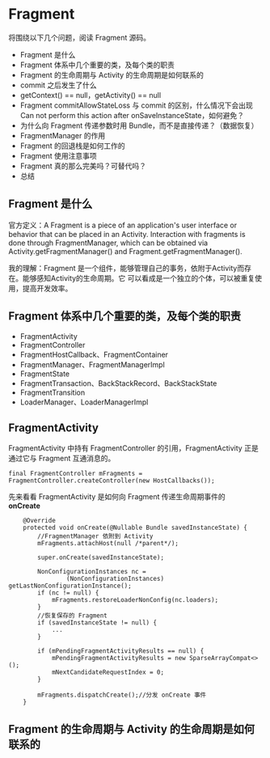 # Fragment 

将围绕以下几个问题，阅读 Fragment 源码。
* Fragment 是什么
* Fragment 体系中几个重要的类，及每个类的职责
* Fragment 的生命周期与 Activity 的生命周期是如何联系的
* commit 之后发生了什么
* getContext() == null，getActivity() == null
* Fragment commitAllowStateLoss 与 commit 的区别，什么情况下会出现 
Can not perform this action after onSaveInstanceState，如何避免？
* 为什么向 Fragment 传递参数时用 Bundle，而不是直接传递？（数据恢复）
* FragmentManager 的作用
* Fragment 的回退栈是如何工作的
* Fragment 使用注意事项
* Fragment 真的那么完美吗？可替代吗？
* 总结

## Fragment 是什么
 官方定义：A Fragment is a piece of an application's user interface or behavior
 that can be placed in an Activity.  Interaction with fragments
 is done through FragmentManager, which can be obtained via
 Activity.getFragmentManager() and Fragment.getFragmentManager().
 
 我的理解：Fragment 是一个组件，能够管理自己的事务，依附于Activity而存在。能够感知Activity的生命周期。它
 可以看成是一个独立的个体，可以被重复使用，提高开发效率。

## Fragment 体系中几个重要的类，及每个类的职责
* FragmentActivity
* FragmentController
* FragmentHostCallback、FragmentContainer
* FragmentManager、FragmentManagerImpl
* FragmentState
* FragmentTransaction、BackStackRecord、BackStackState
* FragmentTransition
* LoaderManager、LoaderManagerImpl

## FragmentActivity

FragmentActivity 中持有 FragmentController 的引用，FragmentActivity 正是通过它与 Fragment 互通消息的。

```
final FragmentController mFragments = FragmentController.createController(new HostCallbacks());
```

先来看看 FragmentActivity 是如何向 Fragment 传递生命周期事件的  
**onCreate**
```
    @Override
    protected void onCreate(@Nullable Bundle savedInstanceState) {
        //FragmentManager 依附到 Activity
        mFragments.attachHost(null /*parent*/);

        super.onCreate(savedInstanceState);

        NonConfigurationInstances nc =
                (NonConfigurationInstances) getLastNonConfigurationInstance();
        if (nc != null) {
            mFragments.restoreLoaderNonConfig(nc.loaders);
        }
        //恢复保存的 Fragment
        if (savedInstanceState != null) {
            ...
        }

        if (mPendingFragmentActivityResults == null) {
            mPendingFragmentActivityResults = new SparseArrayCompat<>();
            mNextCandidateRequestIndex = 0;
        }

        mFragments.dispatchCreate();//分发 onCreate 事件
    }
``` 


## Fragment 的生命周期与 Activity 的生命周期是如何联系的

 
 
 